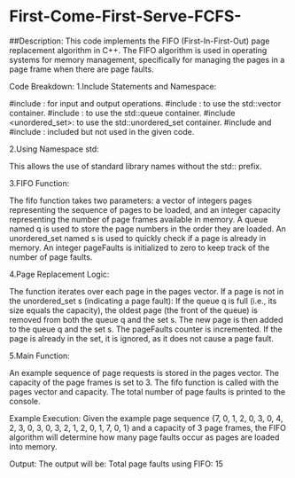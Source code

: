 # First-Come-First-Serve-FCFS-
##Description:
This code implements the FIFO (First-In-First-Out) page replacement algorithm in C++. The FIFO algorithm is used in operating systems for memory management, specifically for managing the pages in a page frame when there are page faults.

Code Breakdown:
1.Include Statements and Namespace:

#include <iostream>: for input and output operations.
#include <vector>: to use the std::vector container.
#include <queue>: to use the std::queue container.
#include <unordered_set>: to use the std::unordered_set container.
#include <algorithm> and #include <ctime>: included but not used in the given code.

2.Using Namespace std:

This allows the use of standard library names without the std:: prefix.

3.FIFO Function:

The fifo function takes two parameters: a vector of integers pages representing the sequence of pages to be loaded, and an integer capacity representing the number of page frames available in memory.
A queue<int> named q is used to store the page numbers in the order they are loaded.
An unordered_set<int> named s is used to quickly check if a page is already in memory.
An integer pageFaults is initialized to zero to keep track of the number of page faults.

4.Page Replacement Logic:

The function iterates over each page in the pages vector.
If a page is not in the unordered_set s (indicating a page fault):
       If the queue q is full (i.e., its size equals the capacity), the oldest page (the front of the queue) is removed from both the queue q and the set s.
       The new page is then added to the queue q and the set s.
       The pageFaults counter is incremented.
If the page is already in the set, it is ignored, as it does not cause a page fault.

5.Main Function:

An example sequence of page requests is stored in the pages vector.
The capacity of the page frames is set to 3.
The fifo function is called with the pages vector and capacity.
The total number of page faults is printed to the console.

Example Execution:
Given the example page sequence {7, 0, 1, 2, 0, 3, 0, 4, 2, 3, 0, 3, 0, 3, 2, 1, 2, 0, 1, 7, 0, 1} and a capacity of 3 page frames, the FIFO algorithm will determine how many page faults occur as pages are loaded into memory.

Output:
The output will be:
Total page faults using FIFO: 15
